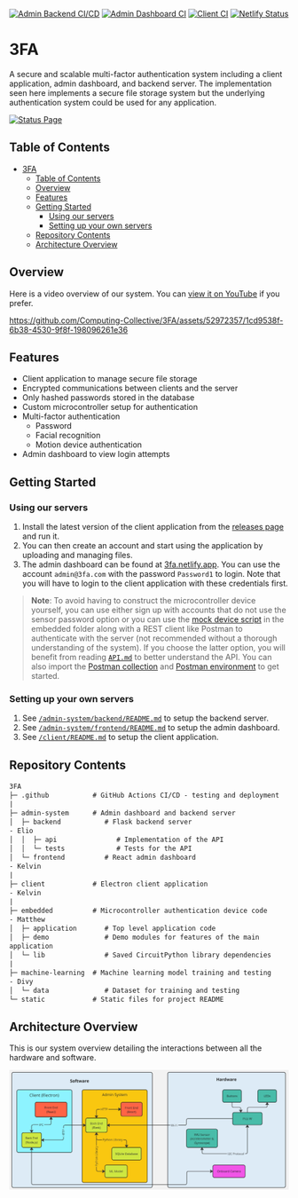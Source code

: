 [![Admin Backend CI/CD](https://github.com/Computing-Collective/3FA/actions/workflows/admin-backend.yml/badge.svg)](https://github.com/Computing-Collective/3FA/actions/workflows/admin-backend.yml) [![Admin Dashboard CI](https://github.com/Computing-Collective/3FA/actions/workflows/admin-frontend.yml/badge.svg)](https://github.com/Computing-Collective/3FA/actions/workflows/admin-frontend.yml) [![Client CI](https://github.com/Computing-Collective/3FA/actions/workflows/client.yml/badge.svg)](https://github.com/Computing-Collective/3FA/actions/workflows/client.yml) [![Netlify Status](https://api.netlify.com/api/v1/badges/de6e4782-896a-48d9-ac91-0c10844f0a24/deploy-status)](https://app.netlify.com/sites/3fa/deploys)

# 3FA

A secure and scalable multi-factor authentication system including a client application, admin dashboard, and backend server. The implementation seen here implements a secure file storage system but the underlying authentication system could be used for any application.

[![Status Page](https://img.shields.io/badge/Status%20Page-2a853f?style=for-the-badge)](https://computing-collective.github.io/3FA-Status/)

## Table of Contents
- [3FA](#3fa)
  - [Table of Contents](#table-of-contents)
  - [Overview](#overview)
  - [Features](#features)
  - [Getting Started](#getting-started)
    - [Using our servers](#using-our-servers)
    - [Setting up your own servers](#setting-up-your-own-servers)
  - [Repository Contents](#repository-contents)
  - [Architecture Overview](#architecture-overview)

## Overview

Here is a video overview of our system. You can [view it on YouTube](https://www.youtube.com/watch?v=EXM25gpxC9Y) if you prefer.

https://github.com/Computing-Collective/3FA/assets/52972357/1cd9538f-6b38-4530-9f8f-198096261e36

## Features

- Client application to manage secure file storage
- Encrypted communications between clients and the server
- Only hashed passwords stored in the database
- Custom microcontroller setup for authentication
- Multi-factor authentication
  - Password
  - Facial recognition
  - Motion device authentication
- Admin dashboard to view login attempts

## Getting Started

### Using our servers

1. Install the latest version of the client application from the [releases page](https://github.com/Computing-Collective/3FA/releases) and run it.
2. You can then create an account and start using the application by uploading and managing files.
3. The admin dashboard can be found at [3fa.netlify.app](https://3fa.netlify.app/). You can use the account `admin@3fa.com` with the password `Password1` to login. Note that you will have to login to the client application with these credentials first.

> **Note**:
> To avoid having to construct the microcontroller device yourself, you can use either sign up with accounts that do not use the sensor password option or you can use the [mock device script](/embedded/demo/mock_pico.py) in the embedded folder along with a REST client like Postman to authenticate with the server (not recommended without a thorough understanding of the system). If you choose the latter option, you will benefit from reading [`API.md`](/admin-system/backend/API.md) to better understand the API. You can also import the [Postman collection](admin-system/backend/postman-collection.json) and [Postman environment](admin-system/backend/postman-environment.json) to get started.

### Setting up your own servers

1. See [`/admin-system/backend/README.md`](/admin-system/backend/README.md) to setup the backend server.
2. See [`/admin-system/frontend/README.md`](/admin-system/frontend/README.md) to setup the admin dashboard.
3. See [`/client/README.md`](/client/README.md) to setup the client application.

## Repository Contents

```
3FA
├─ .github           # GitHub Actions CI/CD - testing and deployment
|
├─ admin-system      # Admin dashboard and backend server
│  ├─ backend           # Flask backend server                        - Elio
│  │  ├─ api               # Implementation of the API
│  │  └─ tests             # Tests for the API
│  └─ frontend          # React admin dashboard                       - Kelvin
|
├─ client            # Electron client application                    - Kelvin
|
├─ embedded          # Microcontroller authentication device code     - Matthew
│  ├─ application       # Top level application code
│  ├─ demo              # Demo modules for features of the main application
│  └─ lib               # Saved CircuitPython library dependencies
|
├─ machine-learning  # Machine learning model training and testing    - Divy
│  └─ data              # Dataset for training and testing
└─ static            # Static files for project README
```

## Architecture Overview

This is our system overview detailing the interactions between all the hardware and software.

![Systems Diagram](/static/System%20Diagram.jpg)
